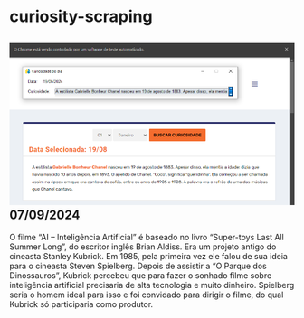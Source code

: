 # curiosity-scraping
![Budget](./execucao.png)
07/09/2024
-
O filme “AI – Inteligência Artificial” é baseado no livro “Super-toys Last All Summer Long”, do escritor inglês Brian Aldiss. Era um projeto antigo do cineasta Stanley Kubrick. Em 1985, pela primeira vez ele falou de sua ideia para o cineasta Steven Spielberg. Depois de assistir a “O Parque dos Dinossauros”, Kubrick percebeu que para fazer o sonhado filme sobre inteligência artificial precisaria de alta tecnologia e muito dinheiro. Spielberg seria o homem ideal para isso e foi convidado para dirigir o filme, do qual Kubrick só participaria como produtor.
